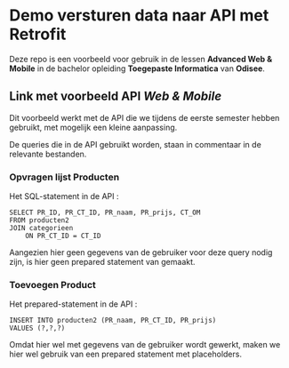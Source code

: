 # Demo versturen data naar API met Retrofit
Deze repo is een voorbeeld voor gebruik in de lessen
**Advanced Web & Mobile** in de bachelor opleiding **Toegepaste Informatica** van **Odisee**.

## Link met voorbeeld API *Web & Mobile*
Dit voorbeeld werkt met de API die we tijdens de eerste semester hebben gebruikt, met mogelijk
een kleine aanpassing.

De queries die in de API gebruikt worden, staan in commentaar in de relevante bestanden.

### Opvragen lijst Producten
Het SQL-statement in de API :
``` 
SELECT PR_ID, PR_CT_ID, PR_naam, PR_prijs, CT_OM
FROM producten2 
JOIN categorieen 
    ON PR_CT_ID = CT_ID
```
Aangezien hier geen gegevens van de gebruiker voor deze query nodig zijn, is hier geen prepared statement van gemaakt.

### Toevoegen Product
Het prepared-statement in de API :
``` 
INSERT INTO producten2 (PR_naam, PR_CT_ID, PR_prijs) 
VALUES (?,?,?)
```
Omdat hier wel met gegevens van de gebruiker wordt gewerkt, maken we hier wel gebruik van een prepared statement met placeholders.

